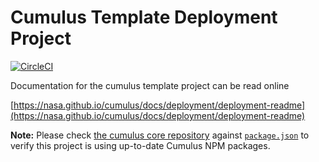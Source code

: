 #  Cumulus Template Deployment Project

[![CircleCI](https://circleci.com/gh/nasa/cumulus-template-deploy.svg?style=svg)](https://circleci.com/gh/nasa/cumulus-template-deploy)

Documentation for the cumulus template project can be read online

[https://nasa.github.io/cumulus/docs/deployment/deployment-readme](https://nasa.github.io/cumulus/docs/deployment/deployment-readme)

**Note:** Please check [the cumulus core repository](https://github.com/nasa/cumulus/) against [`package.json`](./package.json) to verify this project is using up-to-date Cumulus NPM packages.

